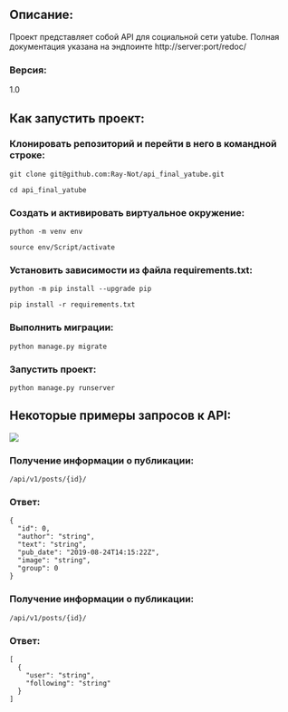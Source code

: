 ## Описание:
Проект представляет собой API для социальной сети yatube.
Полная документация указана на эндпоинте http://server:port/redoc/
### Версия:
1.0

## Как запустить проект:
### Клонировать репозиторий и перейти в него в командной строке:
```
git clone git@github.com:Ray-Not/api_final_yatube.git
```
```
cd api_final_yatube
```

### Cоздать и активировать виртуальное окружение:
```
python -m venv env
```
```
source env/Script/activate
```

### Установить зависимости из файла requirements.txt:
```
python -m pip install --upgrade pip
```
```
pip install -r requirements.txt
```

### Выполнить миграции:
```
python manage.py migrate
```

### Запустить проект:
```
python manage.py runserver
```

## Некоторые примеры запросов к API:
<img src="https://i.imgur.com/PouBDLR.jpg">

### Получение информации о публикации:

```
/api/v1/posts/{id}/
```

### Ответ:

```
{
  "id": 0,
  "author": "string",
  "text": "string",
  "pub_date": "2019-08-24T14:15:22Z",
  "image": "string",
  "group": 0
}
```

### Получение информации о публикации:

```
/api/v1/posts/{id}/
```

### Ответ:

```
[
  {
    "user": "string",
    "following": "string"
  }
]
```
